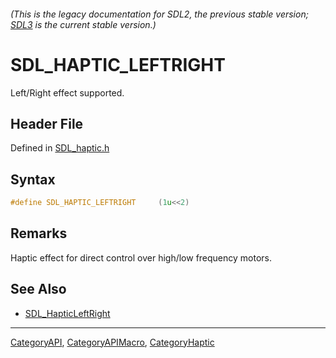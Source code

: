 ###### (This is the legacy documentation for SDL2, the previous stable version; [SDL3](https://wiki.libsdl.org/SDL3/) is the current stable version.)
# SDL_HAPTIC_LEFTRIGHT

Left/Right effect supported.

## Header File

Defined in [SDL_haptic.h](https://github.com/libsdl-org/SDL/blob/SDL2/include/SDL_haptic.h)

## Syntax

```c
#define SDL_HAPTIC_LEFTRIGHT     (1u<<2)
```

## Remarks

Haptic effect for direct control over high/low frequency motors.

## See Also

- [SDL_HapticLeftRight](SDL_HapticLeftRight)

----
[CategoryAPI](CategoryAPI), [CategoryAPIMacro](CategoryAPIMacro), [CategoryHaptic](CategoryHaptic)


